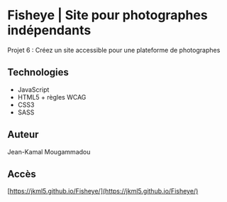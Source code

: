 # Fisheye | Site pour photographes indépendants
Projet 6 : Créez un site accessible pour une plateforme de photographes

## Technologies
- JavaScript
- HTML5 + règles WCAG
- CSS3
- SASS

## Auteur
Jean-Kamal Mougammadou

## Accès
[https://jkml5.github.io/Fisheye/](https://jkml5.github.io/Fisheye/)